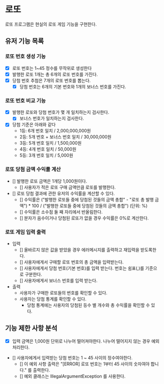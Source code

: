 # 로또
로또 프로그램은 현실의 로또 게임 기능을 구현한다.

## 유저 기능 목록
### 로또 번호 생성 기능
- [X] 로또 번호는 1~45 정수를 무작위로 생성한다
- [X] 발행한 로또 1개는 총 6개의 로또 번호를 가진다.
- [X] 당첨 번호 추첨은 7개의 로또 번호를 뽑는다.
    - [X] 당첨 번호는 6개의 기본 번호와 1개의 보너스 번호를 가진다.
### 로또 번호 비교 기능
- [X] 발행한 로또와 당첨 번호가 몇 개 일치하는지 검사한다.
  - [X] 보너스 번호가 일치하는지 검사한다.
- [X] 당첨 기준은 아래와 같다
    - 1등: 6개 번호 일치 / 2,000,000,000원
    - 2등: 5개 번호 + 보너스 번호 일치 / 30,000,000원
    - 3등: 5개 번호 일치 / 1,500,000원
    - 4등: 4개 번호 일치 / 50,000원
    - 5등: 3개 번호 일치 / 5,000원
### 로또 당첨 금액 수익률 계산
- [] 발행한 로또 금액은 1개당 1,000원이다.
    - [] 사용자가 적은 로또 구매 금액만큼 로또를 발행한다.
- [] 로또 당첨 결과에 관한 유저의 수익률을 계산할 수 있다.
    - [] 수익률은 ("발행한 로또들 중에 당첨된 것들의 금액 총합" - "로또 총 발행 금액") * 100 / ("발행한 로또들 중에 당첨된 것들의 금액 총합") (단위: %)
    - [] 수익률은 소수점 둘 째 자리에서 반올림한다.
    - [] 분자가 음수이거나 당첨된 로또가 없을 경우 수익률은 0%로 계산한다.
### 로또 게임 입력 출력
- 입력
    - [] 올바르지 않은 값을 받았을 경우 에러메시지를 출력하고 재입력을 받도록한다.
    - [] 사용자에게서 구매할 로또 번호의 총 금액을 입력받는다.
    - [] 사용자에게서 당첨 번호(기본 번호)를 입력 받는다. 번호는 쉼표(,)를 기준으로 구분한다.
    - [] 사용자에게서 보너스 번호를 입력 받는다.
- 출력
    - 사용자가 구매한 로또들의 번호를 확인할 수 있다.
    - 사용자는 당첨 통계를 확인할 수 있다.
        - 당첨 통계에는 사용자의 당첨된 등수 별 개수와 총 수익률을 확인할 수 있다.

## 기능 제한 사항 분석
- [X] 입력 금액은 1,000원 단위로 나누어 떨어져야한다. 나누어 떨어지지 않는 경우 예외 처리한다.
- [] 사용자에게서 입력받는 당첨 번호는 1 ~ 45 사이의 정수여야한다.
    - [] 이 예외 사항 출력은 "[ERROR] 로또 번호는 1부터 45 사이의 숫자여야 합니다." 를 출력한다.
    - [] 예외 클래스는 IllegalArgumentException 를 사용한다.
